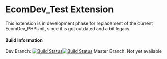 EcomDev_Test Extension
======================

This extension is in development phase for replacement of the current EcomDev_PHPUnit, since it is got outdated and a bit legacy. 


#### Build Information
Dev Branch: [![Build Status](https://travis-ci.org/EcomDev/EcomDev_Test.png?branch=dev)](https://travis-ci.org/EcomDev/EcomDev_Test)[![Build Status](https://travis-ci.org/EcomDev/EcomDev_Test.png)](https://travis-ci.org/EcomDev/EcomDev_Test)
Master Branch: Not yet available

